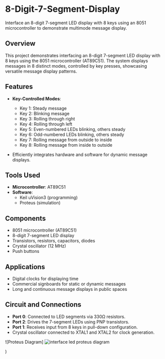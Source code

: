 # 8-Digit-7-Segment-Display
 Interface an 8-digit 7-segment LED display with 8 keys using an 8051 microcontroller to demonstrate multimode message display.

## Overview  
This project demonstrates interfacing an 8-digit 7-segment LED display with 8 keys using the 8051 microcontroller (AT89C51). The system displays messages in 8 distinct modes, controlled by key presses, showcasing versatile message display patterns.  

## Features  
- **Key-Controlled Modes**:  
  - Key 1: Steady message  
  - Key 2: Blinking message  
  - Key 3: Rolling through right  
  - Key 4: Rolling through left  
  - Key 5: Even-numbered LEDs blinking, others steady  
  - Key 6: Odd-numbered LEDs blinking, others steady  
  - Key 7: Rolling message from outside to inside  
  - Key 8: Rolling message from inside to outside  

- Efficiently integrates hardware and software for dynamic message displays. 

## Tools Used  
- **Microcontroller**: AT89C51  
- **Software**:  
  - Keil uVision3 (programming)  
  - Proteus (simulation)  

## Components  
- 8051 microcontroller (AT89C51)  
- 8-digit 7-segment LED display  
- Transistors, resistors, capacitors, diodes  
- Crystal oscillator (12 MHz)  
- Push buttons  

## Applications  
- Digital clocks for displaying time  
- Commercial signboards for static or dynamic messages  
- Long and continuous message displays in public spaces  

## Circuit and Connections  
- **Port 0**: Connected to LED segments via 330Ω resistors.  
- **Port 2**: Drives the 7-segment LEDs using PNP transistors.  
- **Port 1**: Receives input from 8 keys in pull-down configuration.  
- Crystal oscillator connected to XTAL1 and XTAL2 for clock generation.  

![Proteus Diagram] ![interface led proteus diagram](https://github.com/user-attachments/assets/bf1f603f-0f8e-4c66-8d6d-c763e338f47a)

) 

